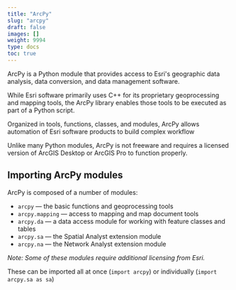 ```yaml
---
title: "ArcPy"
slug: "arcpy"
draft: false
images: []
weight: 9994
type: docs
toc: true
---
```


ArcPy is a Python module that provides access to Esri's geographic data analysis, data conversion, and data management software.

While Esri software primarily uses C++ for its proprietary geoprocessing and mapping tools, the ArcPy library enables those tools to be executed as part of a Python script.

Organized in tools, functions, classes, and modules, ArcPy allows automation of Esri software products to build complex workflow

Unlike many Python modules, ArcPy is not freeware and requires a licensed version of ArcGIS Desktop or ArcGIS Pro to function properly.

## Importing ArcPy modules
ArcPy is composed of a number of modules:

* `arcpy` — the basic functions and geoprocessing tools
* `arcpy.mapping` — access to mapping and map document tools
* `arcpy.da` — a data access module for working with feature classes and tables
* `arcpy.sa` — the Spatial Analyst extension module
* `arcpy.na` — the Network Analyst extension module

*Note: Some of these modules require additional licensing from Esri.*

These can be imported all at once (`import arcpy`) or individually (`import arcpy.sa as sa`)


